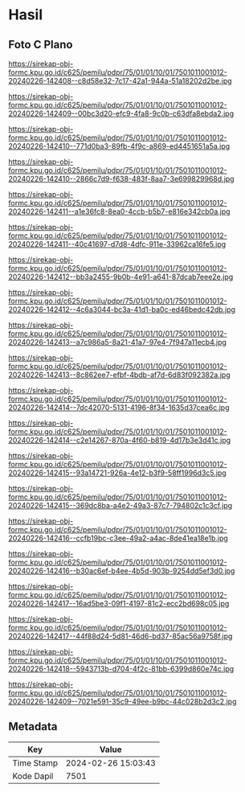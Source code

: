 # Hasil

## Foto C Plano

https://sirekap-obj-formc.kpu.go.id/c625/pemilu/pdpr/75/01/01/10/01/7501011001012-20240226-142408--c8d58e32-7c17-42a1-944a-51a18202d2be.jpg

https://sirekap-obj-formc.kpu.go.id/c625/pemilu/pdpr/75/01/01/10/01/7501011001012-20240226-142409--00bc3d20-efc9-4fa8-9c0b-c63dfa8ebda2.jpg

https://sirekap-obj-formc.kpu.go.id/c625/pemilu/pdpr/75/01/01/10/01/7501011001012-20240226-142410--771d0ba3-89fb-4f9c-a869-ed4451651a5a.jpg

https://sirekap-obj-formc.kpu.go.id/c625/pemilu/pdpr/75/01/01/10/01/7501011001012-20240226-142410--2866c7d9-f638-483f-8aa7-3e699829968d.jpg

https://sirekap-obj-formc.kpu.go.id/c625/pemilu/pdpr/75/01/01/10/01/7501011001012-20240226-142411--a1e36fc8-8ea0-4ccb-b5b7-e816e342cb0a.jpg

https://sirekap-obj-formc.kpu.go.id/c625/pemilu/pdpr/75/01/01/10/01/7501011001012-20240226-142411--40c41697-d7d8-4dfc-911e-33962ca16fe5.jpg

https://sirekap-obj-formc.kpu.go.id/c625/pemilu/pdpr/75/01/01/10/01/7501011001012-20240226-142412--bb3a2455-9b0b-4e91-a641-87dcab7eee2e.jpg

https://sirekap-obj-formc.kpu.go.id/c625/pemilu/pdpr/75/01/01/10/01/7501011001012-20240226-142412--4c6a3044-bc3a-41d1-ba0c-ed46bedc42db.jpg

https://sirekap-obj-formc.kpu.go.id/c625/pemilu/pdpr/75/01/01/10/01/7501011001012-20240226-142413--a7c986a5-8a21-41a7-97e4-7f947a11ecb4.jpg

https://sirekap-obj-formc.kpu.go.id/c625/pemilu/pdpr/75/01/01/10/01/7501011001012-20240226-142413--8c862ee7-efbf-4bdb-af7d-6d83f092382a.jpg

https://sirekap-obj-formc.kpu.go.id/c625/pemilu/pdpr/75/01/01/10/01/7501011001012-20240226-142414--7dc42070-5131-4196-8f34-1635d37cea6c.jpg

https://sirekap-obj-formc.kpu.go.id/c625/pemilu/pdpr/75/01/01/10/01/7501011001012-20240226-142414--c2e14267-870a-4f60-b819-4d17b3e3d41c.jpg

https://sirekap-obj-formc.kpu.go.id/c625/pemilu/pdpr/75/01/01/10/01/7501011001012-20240226-142415--93a14721-926a-4e12-b3f9-58ff1996d3c5.jpg

https://sirekap-obj-formc.kpu.go.id/c625/pemilu/pdpr/75/01/01/10/01/7501011001012-20240226-142415--369dc8ba-a4e2-49a3-87c7-794802c1c3cf.jpg

https://sirekap-obj-formc.kpu.go.id/c625/pemilu/pdpr/75/01/01/10/01/7501011001012-20240226-142416--ccfb19bc-c3ee-49a2-a4ac-8de41ea18e1b.jpg

https://sirekap-obj-formc.kpu.go.id/c625/pemilu/pdpr/75/01/01/10/01/7501011001012-20240226-142416--b30ac6ef-b4ee-4b5d-903b-9254dd5ef3d0.jpg

https://sirekap-obj-formc.kpu.go.id/c625/pemilu/pdpr/75/01/01/10/01/7501011001012-20240226-142417--16ad5be3-09f1-4197-81c2-ecc2bd698c05.jpg

https://sirekap-obj-formc.kpu.go.id/c625/pemilu/pdpr/75/01/01/10/01/7501011001012-20240226-142417--44f88d24-5d81-46d6-bd37-85ac56a9758f.jpg

https://sirekap-obj-formc.kpu.go.id/c625/pemilu/pdpr/75/01/01/10/01/7501011001012-20240226-142418--5943713b-d704-4f2c-81bb-6399d860e74c.jpg

https://sirekap-obj-formc.kpu.go.id/c625/pemilu/pdpr/75/01/01/10/01/7501011001012-20240226-142409--7021e591-35c9-49ee-b9bc-44c028b2d3c2.jpg


## Metadata

| Key        | Value               |
| ---------- | ------------------- |
| Time Stamp | 2024-02-26 15:03:43 |
| Kode Dapil | 7501                |



